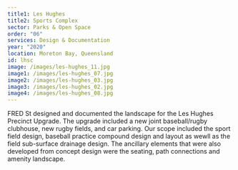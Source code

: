 ```yaml
---
title1: Les Hughes
title2: Sports Complex
sector: Parks & Open Space
order: "06"
services: Design & Documentation
year: "2020"
location: Moreton Bay, Queensland
id: lhsc
image: /images/les-hughes_11.jpg
image1: /images/les-hughes_07.jpg
image2: /images/les-hughes_03.jpg
image3: /images/les-hughes_02.jpg
image4: /images/les-hughes_08.jpg
---
```


FRED St designed and documented the landscape for the Les Hughes
Precinct Upgrade. The upgrade included a new joint baseball/rugby clubhouse,
new rugby fields, and car parking. Our scope included the sport field design,
baseball practice compound design and layout as wewll as the field sub-surface
drainage design. The ancillary elements that were also developed from concept
design were the seating, path connections and amenity landscape.
